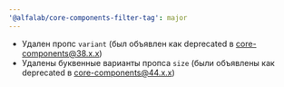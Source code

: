 ```yaml
---
'@alfalab/core-components-filter-tag': major
---
```


- Удален пропс `variant` (был объявлен как deprecated в core-components@38.x.x)
- Удалены буквенные варианты пропса `size` (были объявлены как deprecated в core-components@44.x.x)
